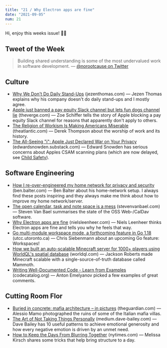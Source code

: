 ```yaml
---
title: "21 / Why Electron apps are fine"
date: "2021-09-05"
num: 21
---
```


Hi, enjoy this weeks issue! 🙌🏻

## Tweet of the Week

> Building shared understanding is some of the most undervalued work in software development.
> — [@norootcause on Twitter](https://twitter.com/norootcause/status/1431130576723922946)

## Culture

- [Why We Don't Do Daily Stand-Ups](https://jezenthomas.com/why-we-dont-do-daily-stand-ups-at-supercede/) (jezenthomas.com) — Jezen Thomas explains why his company doesn't do daily stand-ups and I mostly agree.
- [Apple just banned a pay equity Slack channel but lets fun dogs channel lie](https://www.theverge.com/2021/8/31/22650751/apple-bans-pay-equity-slack-channel) (theverge.com) — Zoe Schiffer tells the story of Apple blocking a pay equity Slack channel for reasons that apparently don't apply to others.
- [The Religion of Workism Is Making Americans Miserable](https://www.theatlantic.com/ideas/archive/2019/02/religion-workism-making-americans-miserable/583441/) (theatlantic.com) — Derek Thompson about the worship of work and its history.
- [The All-Seeing "i": Apple Just Declared War on Your Privacy](https://edwardsnowden.substack.com/p/all-seeing-i) (edwardsnowden.substack.com) — Edward Snowden has serious concerns about Apples CSAM scanning plans (which are now delayed, see [Child Safety](https://www.apple.com/child-safety/)).

## Software Engineering

- [How I re-over-engineered my home network for privacy and security](https://ben.balter.com/2021/09/01/how-i-re-over-engineered-my-home-network/) (ben.balter.com) — Ben Balter about his home-network setup. I always find these posts inspiring and they always make me think about how to improve my home network/server.
- [The open calendar, task and note space is a mess](https://stevenvanbael.com/open-calendar-task-space-is-a-mess) (stevenvanbael.com) — Steven Van Bael summarises the state of the OSS Web-/CalDav software.
- [Why Electron apps are fine](https://nielsleenheer.com/articles/2021/why-electron-apps-are-fine/) (nielsleenheer.com) — Niels Leenheer thinks Electron apps are fine and tells you why he feels that way.
- [Go multi-module workspace mode, a forthcoming feature in Go 1.18](https://utcc.utoronto.ca/~cks/space/blog/programming/GoWorkspacesComing) (utcc.utoronto.ca) — Chris Siebenmann about an upcoming Go feature: Workspaces!
- [How we built an auto-scalable Minecraft server for 1000+ players using WorldQL's spatial database](https://www.worldql.com/posts/2021-08-worldql-scalable-minecraft/) (worldql.com) — Jackson Roberts made Minecraft scalable with a single-source-of-truth database called Mammoth.
- [Writing Well-Documented Code - Learn from Examples](https://codecatalog.org/2021/09/04/well-documented-code.html) (codecatalog.org) — Anton Emelyanov picked a few examples of great comments.

## Cutting Room Flor

- [Buried in concrete: mafia architecture – in pictures](https://www.theguardian.com/world/gallery/2021/jul/31/buried-in-concrete-mafia-architecture-in-pictures) (theguardian.com) — Alessio Mamo photographed the ruins of some of the Italian mafia villas.
- [The Art of Not Taking Things Personally](https://medium.dave-bailey.com/the-art-of-not-taking-things-personally-b7a8395ce172) (medium.dave-bailey.com) — Dave Bailey has 10 useful patterns to achieve emotional generosity and how every negative emotion is driven by an unmet need.
- [How to Keep the Days From Blurring Together](https://www.nytimes.com/2021/09/01/at-home/newsletter.html) (nytimes.com) — Melissa Kirsch shares some tricks that help bring structure to a day.
